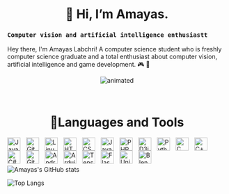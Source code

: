 # <h1 align="center"> 👋 Hi, I’m Amayas.</h1>
### `Computer vision and artificial intelligence enthusiastt`
Hey there, I'm Amayas Labchri! A computer science student who is freshly computer science graduate and a total enthusiast about computer vision, artificial intelligence and game development. 🎮 🚀
<br>
<p align="center">
<img src="https://github.com/SpeedKillsx/SpeedKillsx/blob/main/giphy.gif" alt="animated" />
</p>

<br>
<h1 align="center" >🧰Languages and Tools</h1>

<img align="left" alt="Java" width="30px" style="padding-right:10px;" src="https://cdn.jsdelivr.net/gh/devicons/devicon/icons/java/java-original.svg"/>

<img align="left" alt="Git" width="30px" style="padding-right:10px;" src="https://cdn.jsdelivr.net/gh/devicons/devicon/icons/git/git-original.svg" />
<img align="left" alt="Linux" width="30px" style="padding-right:10px;" src="https://cdn.jsdelivr.net/gh/devicons/devicon/icons/linux/linux-original.svg" />
<img align="left" alt="HTML" width="30px" style="padding-right:10px;" src="https://cdn.jsdelivr.net/gh/devicons/devicon/icons/html5/html5-plain.svg" />
<img align="left" alt="CSS" width="30px" style="padding-right:10px;" src="https://cdn.jsdelivr.net/gh/devicons/devicon/icons/css3/css3-plain.svg" />
<img align="left" alt="JavaScript" width="30px" style="padding-right:10px;" src="https://cdn.jsdelivr.net/gh/devicons/devicon/icons/javascript/javascript-plain.svg" />

<img align="left" alt="PHP" width="30px" style="padding-right:10px;" src="https://cdn.jsdelivr.net/gh/devicons/devicon/icons/php/php-plain.svg" />
          
<img  align="left" alt="D3js" width="30px" style="padding-right:10px" src="https://cdn.jsdelivr.net/gh/devicons/devicon/icons/d3js/d3js-plain.svg" />

<img align="left" alt="Python" width="30px" style="padding-right:10px;" src="https://cdn.jsdelivr.net/gh/devicons/devicon/icons/python/python-original.svg" />

<img  align="left" alt="C" width="30px" style="padding-right:10px;"   src="https://cdn.jsdelivr.net/gh/devicons/devicon/icons/c/c-original.svg" />
          
<img align="left" alt="C++" width="30px" style="padding-right:10px;" src="https://cdn.jsdelivr.net/gh/devicons/devicon/icons/cplusplus/cplusplus-original.svg" />
<img align="left" alt="C#" width="30px" style="padding-right:10px;" src="https://cdn.jsdelivr.net/gh/devicons/devicon/icons/csharp/csharp-original.svg" />
<img align="left" alt="GitHub" width="30px" style="padding-right:10px;" src="https://cdn.jsdelivr.net/gh/devicons/devicon/icons/github/github-original.svg" />

<img align="left" alt="Android-studio" width="30px" style="padding-right:10px;" src="https://cdn.jsdelivr.net/gh/devicons/devicon/icons/androidstudio/androidstudio-original.svg" />

<img align="left" alt="Arduino" width="30px" style="padding-right:10px;"  src="https://cdn.jsdelivr.net/gh/devicons/devicon/icons/arduino/arduino-original-wordmark.svg" />
          
<img align="left" alt="Tensorflow" width="30px" style="padding-right:10px;" src="https://cdn.jsdelivr.net/gh/devicons/devicon/icons/tensorflow/tensorflow-original.svg" />

<img  align="left" alt="Flask" width="30px" style="padding-right:10px;" src="https://cdn.jsdelivr.net/gh/devicons/devicon/icons/flask/flask-original.svg" />

<img align="left" alt="Unity" width="30px" style="padding-right:10px;" src="https://cdn.jsdelivr.net/gh/devicons/devicon/icons/blender/blender-original.svg" />


<img align="left" alt="Blender" width="30px" style="padding-right:10px;"  src="https://cdn.jsdelivr.net/gh/devicons/devicon/icons/unity/unity-original-wordmark.svg" />
          


          


<br/>
<br/>
<br/>

![Amayas's GitHub stats](https://github-readme-stats.vercel.app/api?username=SpeedKillsx&show_icons=true&theme=transparent)

![Top Langs](https://github-readme-stats.vercel.app/api/top-langs/?username=SpeedKillsx&hide_progress=false)
<!---
SpeedKillsx/SpeedKillsx is a ✨ special ✨ repository because its `README.md` (this file) appears on your GitHub profile.
You can click the Preview link to take a look at your changes.
--->
